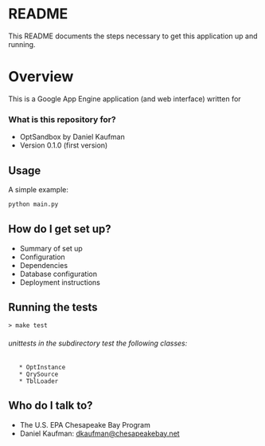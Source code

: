 # README #

This README documents the steps necessary to get this application up and running.

# Overview
This is a Google App Engine application (and web interface) written for


### What is this repository for? ###

* OptSandbox by Daniel Kaufman
* Version 0.1.0 (first version)

## Usage

A simple example:

```python
python main.py
```

## How do I get set up? ###

* Summary of set up
* Configuration
* Dependencies
* Database configuration
* Deployment instructions

## Running the tests

    > make test

###### unittests in the subdirectory test the following classes:
       * OptInstance
       * QrySource
       * TblLoader

## Who do I talk to? ###

* The U.S. EPA Chesapeake Bay Program
* Daniel Kaufman: dkaufman@chesapeakebay.net